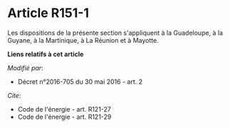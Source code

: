 # Article R151-1

Les dispositions de la présente section s'appliquent à la Guadeloupe, à la Guyane, à la Martinique, à La Réunion et à
Mayotte.

**Liens relatifs à cet article**

_Modifié par_:

  - Décret n°2016-705 du 30 mai 2016 - art. 2

_Cite_:

  - Code de l'énergie - art. R121-27
  - Code de l'énergie - art. R121-29
